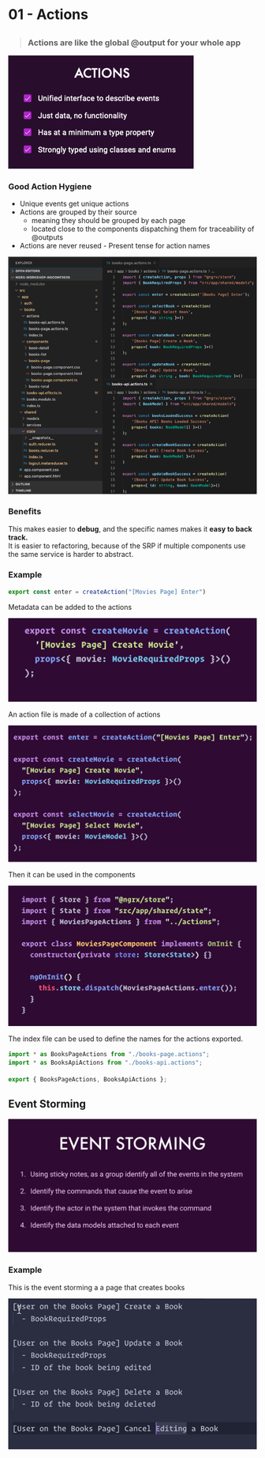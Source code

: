# 01 - Actions

## 

> ### Actions are like the global @output for your whole app

![](../.gitbook/assets/image-action1.png)

### Good Action Hygiene

* Unique events get unique actions
* Actions are grouped by their source
  * meaning they should be grouped by each page
  * located close to the components dispatching them for traceability of @outputs
* Actions are never reused - Present tense for action names

![](../.gitbook/assets/image-action7.png)

### Benefits

This makes easier to **debug**, and the specific names makes it **easy to back track.**  
It is easier to refactoring, because of the SRP if multiple components use the same service is harder to abstract.  


### Example

```typescript
export const enter = createAction("[Movies Page] Enter")
```

Metadata can be added to the actions

![](../.gitbook/assets/image%20%2837%29.png)

An action file is made of a collection of actions

![](../.gitbook/assets/image%20%2873%29.png)

Then it can be used in the components

![](../.gitbook/assets/image%20%283%29.png)

The index file can be used to define the names for the actions exported.

```typescript
import * as BooksPageActions from "./books-page.actions";
import * as BooksApiActions from "./books-api.actions";

export { BooksPageActions, BooksApiActions };
```

## Event Storming

![](../.gitbook/assets/image%20%2861%29.png)

### Example

This is the event storming a a page that creates books

![](../.gitbook/assets/image%20%2811%29.png)

### 

